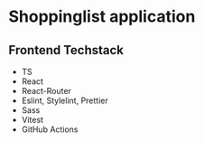 # Shoppinglist application
## Frontend Techstack
* TS
* React
* React-Router
* Eslint, Stylelint, Prettier
* Sass
* Vitest
* GitHub Actions

